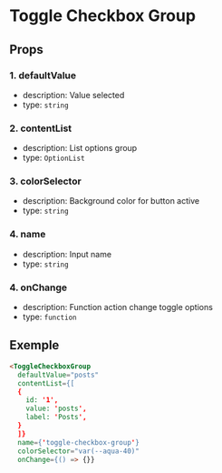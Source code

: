# Toggle Checkbox Group


## Props

### 1. defaultValue

- description: Value selected
- type: `string`

### 2. contentList

- description: List options group
- type: `OptionList`

### 3. colorSelector

- description: Background color for button active
- type: `string`

### 4. name

- description: Input name
- type: `string`

### 4. onChange

- description: Function action change toggle options
- type: `function`

## Exemple

```html
<ToggleCheckboxGroup
  defaultValue="posts"
  contentList={[
  {
    id: '1',
    value: 'posts',
    label: 'Posts',
  }
  ]}
  name={'toggle-checkbox-group'}
  colorSelector="var(--aqua-40)"
  onChange={() => {}}
```
